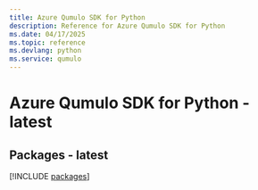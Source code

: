 ```yaml
---
title: Azure Qumulo SDK for Python
description: Reference for Azure Qumulo SDK for Python
ms.date: 04/17/2025
ms.topic: reference
ms.devlang: python
ms.service: qumulo
---
```

# Azure Qumulo SDK for Python - latest
## Packages - latest
[!INCLUDE [packages](qumulo-index.md)]